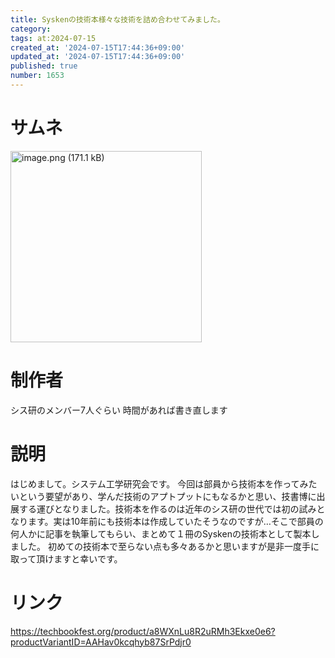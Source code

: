 ```yaml
---
title: Syskenの技術本様々な技術を詰め合わせてみました。
category:
tags: at:2024-07-15
created_at: '2024-07-15T17:44:36+09:00'
updated_at: '2024-07-15T17:44:36+09:00'
published: true
number: 1653
---
```


# サムネ
<img width="306" alt="image.png (171.1 kB)" src="/img/1653/4693a466-f4d4-4c2a-bfc3-29c1bb52f391.webp">


# 制作者
シス研のメンバー7人ぐらい
時間があれば書き直します

# 説明
はじめまして。システム工学研究会です。
今回は部員から技術本を作ってみたいという要望があり、学んだ技術のアプトプットにもなるかと思い、技書博に出展する運びとなりました。技術本を作るのは近年のシス研の世代では初の試みとなります。実は10年前にも技術本は作成していたそうなのですが…そこで部員の何人かに記事を執筆してもらい、まとめて１冊のSyskenの技術本として製本しました。
初めての技術本で至らない点も多々あるかと思いますが是非一度手に取って頂けますと幸いです。

# リンク
https://techbookfest.org/product/a8WXnLu8R2uRMh3Ekxe0e6?productVariantID=AAHav0kcqhyb87SrPdjr0

